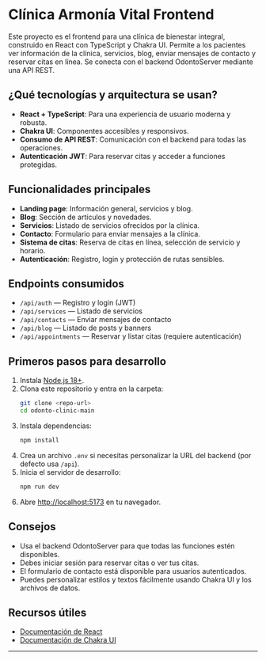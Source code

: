 # Clínica Armonía Vital Frontend

Este proyecto es el frontend para una clínica de bienestar integral, construido en React con TypeScript y Chakra UI. Permite a los pacientes ver información de la clínica, servicios, blog, enviar mensajes de contacto y reservar citas en línea. Se conecta con el backend OdontoServer mediante una API REST.

## ¿Qué tecnologías y arquitectura se usan?
- **React + TypeScript**: Para una experiencia de usuario moderna y robusta.
- **Chakra UI**: Componentes accesibles y responsivos.
- **Consumo de API REST**: Comunicación con el backend para todas las operaciones.
- **Autenticación JWT**: Para reservar citas y acceder a funciones protegidas.

## Funcionalidades principales
- **Landing page**: Información general, servicios y blog.
- **Blog**: Sección de artículos y novedades.
- **Servicios**: Listado de servicios ofrecidos por la clínica.
- **Contacto**: Formulario para enviar mensajes a la clínica.
- **Sistema de citas**: Reserva de citas en línea, selección de servicio y horario.
- **Autenticación**: Registro, login y protección de rutas sensibles.

## Endpoints consumidos
- `/api/auth` — Registro y login (JWT)
- `/api/services` — Listado de servicios
- `/api/contacts` — Enviar mensajes de contacto
- `/api/blog` — Listado de posts y banners
- `/api/appointments` — Reservar y listar citas (requiere autenticación)

## Primeros pasos para desarrollo
1. Instala [Node.js 18+](https://nodejs.org/).
2. Clona este repositorio y entra en la carpeta:
   ```bash
   git clone <repo-url>
   cd odonto-clinic-main
   ```
3. Instala dependencias:
   ```bash
   npm install
   ```
4. Crea un archivo `.env` si necesitas personalizar la URL del backend (por defecto usa `/api`).
5. Inicia el servidor de desarrollo:
   ```bash
   npm run dev
   ```
6. Abre [http://localhost:5173](http://localhost:5173) en tu navegador.

## Consejos
- Usa el backend OdontoServer para que todas las funciones estén disponibles.
- Debes iniciar sesión para reservar citas o ver tus citas.
- El formulario de contacto está disponible para usuarios autenticados.
- Puedes personalizar estilos y textos fácilmente usando Chakra UI y los archivos de datos.

## Recursos útiles
- [Documentación de React](https://es.react.dev/)
- [Documentación de Chakra UI](https://chakra-ui.com/)

---

